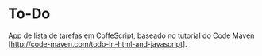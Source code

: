 # To-Do
App de lista de tarefas em CoffeScript, baseado no tutorial do Code Maven [http://code-maven.com/todo-in-html-and-javascript].
